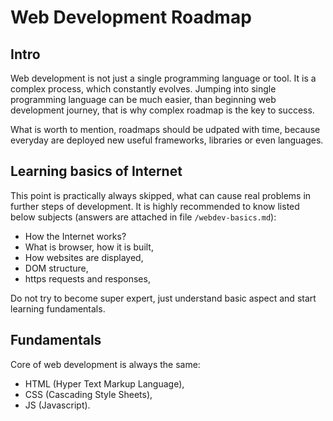 # Web Development Roadmap 

## Intro

Web development is not just a single programming language or tool. It is a complex process, which constantly evolves. Jumping into single programming language can be much easier, than beginning web development journey, that is why complex roadmap is the key to success. 

What is worth to mention, roadmaps should be udpated with time, because everyday are deployed new useful frameworks, libraries or even languages.

## Learning basics of Internet

This point is practically always skipped, what can cause real problems in further steps of development. It is highly recommended to know listed below subjects (answers are attached in file `/webdev-basics.md`):
- How the Internet works?
- What is browser, how it is built,
- How websites are displayed,
- DOM structure,
- https requests and responses,

Do not try to become super expert, just understand basic aspect and start learning fundamentals.

## Fundamentals

Core of web development is always the same:
- HTML (Hyper Text Markup Language),
- CSS (Cascading Style Sheets),
- JS (Javascript).
